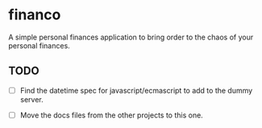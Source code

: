 # financo

A simple personal finances application to bring order to the chaos of your personal finances.

## TODO

- [ ] Find the datetime spec for javascript/ecmascript to add to the dummy server.

- [ ] Move the docs files from the other projects to this one.
